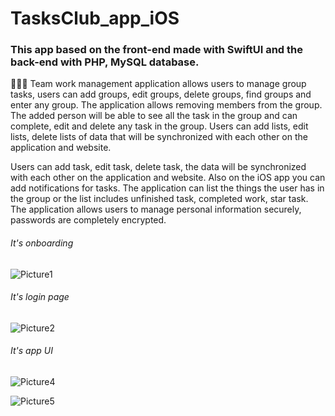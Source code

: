 # TasksClub_app_iOS
### This app based on the front-end made with SwiftUI and the back-end with PHP, MySQL database.

👨‍👨‍👧‍ Team work management application allows users to manage group tasks, users can add groups, edit groups, delete groups, find groups and enter any group.
The application allows removing members from the group. The added person will be able to see all the task in the group and can complete, edit and delete any task in the group.
Users can add lists, edit lists, delete lists of data that will be synchronized with each other on the application and website.


Users can add task, edit task, delete task, the data will be synchronized with each other on the application and website. Also on the iOS app you can add notifications for tasks.
The application can list the things the user has in the group or the list includes unfinished task, completed work, star task.
The application allows users to manage personal information securely, passwords are completely encrypted.

###### It's onboarding
![Picture1](https://user-images.githubusercontent.com/77260252/216784352-ff1ad35a-2e38-402c-949b-7fc261490797.png)

###### It's login page
![Picture2](https://user-images.githubusercontent.com/77260252/216784460-e9f7d7fd-cd6e-4857-8ea4-8de5ff116e1d.png)

###### It's app UI

![Picture4](https://user-images.githubusercontent.com/77260252/216784562-1a87172a-0553-4d63-ac92-d1b59720dd7d.png)

![Picture5](https://user-images.githubusercontent.com/77260252/216784570-9fc10c1d-1623-4171-88ab-2f4fcbb29537.png)
